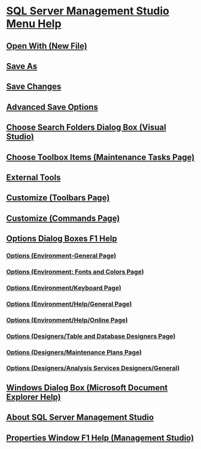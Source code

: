 # [SQL Server Management Studio Menu Help](sql-server-management-studio-menu-help.md)
## [Open With (New File)](open-with-new-file.md)
## [Save As](save-as.md)
## [Save Changes](save-changes.md)
## [Advanced Save Options](advanced-save-options.md)
## [Choose Search Folders Dialog Box (Visual Studio)](choose-search-folders-dialog-box-visual-studio.md)
## [Choose Toolbox Items (Maintenance Tasks Page)](choose-toolbox-items-maintenance-tasks-page.md)
## [External Tools](external-tools.md)
## [Customize (Toolbars Page)](customize-toolbars-page.md)
## [Customize (Commands Page)](customize-commands-page.md)
## [Options Dialog Boxes F1 Help](options-dialog-boxes-f1-help.md)
### [Options (Environment-General Page)](options-environment-general-page.md)
### [Options (Environment: Fonts and Colors Page)](options-environment-fonts-and-colors-page.md)
### [Options (Environment/Keyboard Page)](options-environment-keyboard-page.md)
### [Options (Environment/Help/General Page)](options-environment-help-general-page.md)
### [Options (Environment/Help/Online Page)](options-environment-help-online-page.md)
### [Options (Designers/Table and Database Designers Page)](options-designers-table-and-database-designers-page.md)
### [Options (Designers/Maintenance Plans Page)](options-designers-maintenance-plans-page.md)
### [Options (Designers/Analysis Services Designers/General)](options-designers-analysis-services-designers-general.md)
## [Windows Dialog Box (Microsoft Document Explorer Help)](windows-dialog-box-microsoft-document-explorer-help.md)
## [About SQL Server Management Studio](about-sql-server-management-studio.md)
## [Properties Window F1 Help (Management Studio)](properties-window-f1-help-management-studio.md)
